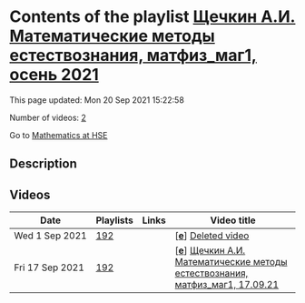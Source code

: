 # Contents of the playlist [Щечкин А.И. Математические методы естествознания, матфиз_маг1, осень 2021](https://www.youtube.com/playlist?list=PLq3E5oubNNoDsg_R0U2ptFOb5iLVPR0kf)

This page updated: Mon 20 Sep 2021 15:22:58

Number of videos: [2](#videos)

Go to [Mathematics at HSE](../README.md)

## Description



## Videos

|Date|Playlists|Links|Video title|
|---|---|---|---|
| Wed&nbsp;1&nbsp;Sep&nbsp;2021 | [192](../playlists/192 "Щечкин А.И. Математические методы естествознания, матфиз&#95;маг1, осень 2021") |  | [[**e**](https://studio.youtube.com/video/Np61IGp9s7M/edit "Edit")] [Deleted video](https://www.youtube.com/watch?v=Np61IGp9s7M&list=PLq3E5oubNNoDsg_R0U2ptFOb5iLVPR0kf "This video is unavailable.") |
| Fri&nbsp;17&nbsp;Sep&nbsp;2021 | [192](../playlists/192 "Щечкин А.И. Математические методы естествознания, матфиз&#95;маг1, осень 2021") |  | [[**e**](https://studio.youtube.com/video/wX7jzAe5qoU/edit "Edit")] [Щечкин А.И. Математические методы естествознания, матфиз&#95;маг1, 17.09.21](https://www.youtube.com/watch?v=wX7jzAe5qoU&list=PLq3E5oubNNoDsg_R0U2ptFOb5iLVPR0kf) |
